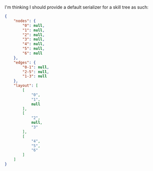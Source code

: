 I'm thinking I should provide a default serializer for a skill tree as such:

```json
{
    "nodes": {
        "0": null,
        "1": null,
        "2": null,
        "3": null,
        "4": null,
        "5": null,
        "6": null
    },
    "edges": {
        "0-1": null,
        "2-5": null,
        "1-3": null
    },
    "layout": [
        [
            "0",
            "1",
            null
        ],
        [
            "2",
            null,
            "3"
        ],
        [
            "4",
            "5",
            "6"
        ]
    ]
}
```